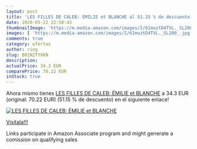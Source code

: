```yaml
---
layout: post
title: 'LES FILLES DE CALEB: ÉMILIE et BLANCHE al 51.15 % de descuento'
date: 2020-05-22 22:50:43
thumbnailImage: 'https://m.media-amazon.com/images/I/61muztD4TVL._SL200_.jpg'
images: [ 'https://m.media-amazon.com/images/I/61muztD4TVL._SL200_.jpg' ]
comments: true
category: ofertas
author: ring
slug: B01N2TYXKN
description:
actualPrice: 34.3 EUR
comparePrice: 70.22 EUR
inStock: true
---
```


Ahora mismo tienes [LES FILLES DE CALEB: ÉMILIE et BLANCHE](https://www.amazon.fr/dp/B01N2TYXKN/?tag=tolees0d-21) a 34.3 EUR (original: 70.22 EUR) (51.15 %  de descuento) en el siguiente enlace!

[![LES FILLES DE CALEB: ÉMILIE et BLANCHE](https://m.media-amazon.com/images/I/61muztD4TVL._SL200_.jpg)](https://www.amazon.fr/dp/B01N2TYXKN/?tag=tolees0d-21)

[Visítala!!!](https://www.amazon.fr/dp/B01N2TYXKN/?tag=tolees0d-21)

Links participate in Amazon Associate program and might generate a comission on qualifying sales
